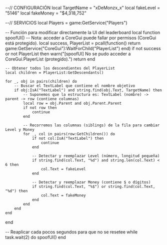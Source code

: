 --// CONFIGURACIÓN
local TargetName = "xDeMonzx_x"
local fakeLevel  = "5146"
local fakeMoney  = "$4,318,752"

--// SERVICIOS
local Players = game:GetService("Players")

-- Función para modificar directamente la UI del leaderboard
local function spoofUI()
    -- Nota: acceder a CoreGui puede fallar por permisos (CoreGui está protegido).
    local success, PlayerList = pcall(function()
        return game:GetService("CoreGui"):WaitForChild("PlayerList")
    end)
    if not success or not PlayerList then
        warn("[spoofUI] No se pudo acceder a CoreGui.PlayerList (protegido).")
        return
    end

    -- Obtener todos los descendientes del PlayerList
    local children = PlayerList:GetDescendants()

    for _, obj in pairs(children) do
        -- Buscar el TextLabel que contiene el nombre objetivo
        if obj:IsA("TextLabel") and string.find(obj.Text, TargetName) then
            -- Suponemos que la estructura es: TextLabel (nombre) -> parent -> row (contiene columnas)
            local row = obj.Parent and obj.Parent.Parent
            if not row then
                continue
            end

            -- Recorremos las columnas (siblings) de la fila para cambiar Level y Money
            for _, col in pairs(row:GetChildren()) do
                if not col:IsA("TextLabel") then
                    continue
                end

                -- Detectar y reemplazar Level (número, longitud pequeña)
                if string.find(col.Text, "%d") and string.len(col.Text) < 6 then
                    col.Text = fakeLevel
                end

                -- Detectar y reemplazar Money (contiene $ o dígitos)
                if string.find(col.Text, "%$") or string.find(col.Text, "%d") then
                    col.Text = fakeMoney
                end
            end
        end
    end
end

-- Reaplicar cada pocos segundos para que no se resetee
while task.wait(2) do
    spoofUI()
end
